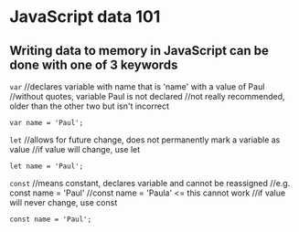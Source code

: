 # JavaScript data 101
## Writing data to memory in JavaScript can be done with one of 3 keywords

`var` 
//declares variable with name that is 'name' with a value of Paul
//without quotes, variable Paul is not declared
//not really recommended, older than the other two but isn't incorrect
```
var name = 'Paul';
```
`let`
//allows for future change, does not permanently mark a variable as value
//if value will change, use let 
```
let name = 'Paul';
```
`const`
//means constant, declares variable and cannot be reassigned
//e.g. const name = 'Paul'
//const name = 'Paula' <= this cannot work
//if value will never change, use const
```
const name = 'Paul';
```

